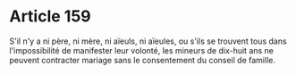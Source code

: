 # Article 159

S'il n'y a ni père, ni mère, ni aïeuls, ni aïeules, ou s'ils se trouvent tous dans l'impossibilité de manifester leur volonté, les mineurs de dix-huit ans ne peuvent contracter mariage sans le consentement du conseil de famille.
